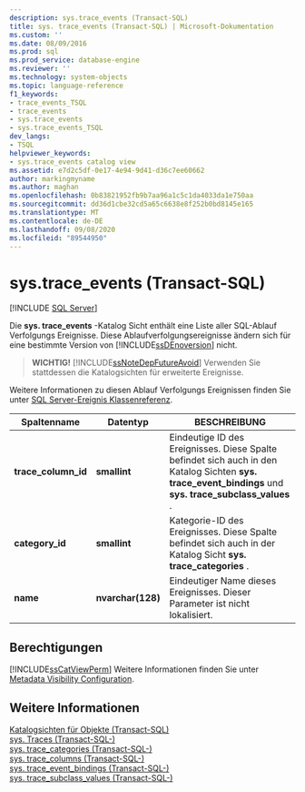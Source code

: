 ```yaml
---
description: sys.trace_events (Transact-SQL)
title: sys. trace_events (Transact-SQL) | Microsoft-Dokumentation
ms.custom: ''
ms.date: 08/09/2016
ms.prod: sql
ms.prod_service: database-engine
ms.reviewer: ''
ms.technology: system-objects
ms.topic: language-reference
f1_keywords:
- trace_events_TSQL
- trace_events
- sys.trace_events
- sys.trace_events_TSQL
dev_langs:
- TSQL
helpviewer_keywords:
- sys.trace_events catalog view
ms.assetid: e7d2c5df-0e17-4e94-9d41-d36c7ee60662
author: markingmyname
ms.author: maghan
ms.openlocfilehash: 0b83821952fb9b7aa96a1c5c1da4033da1e750aa
ms.sourcegitcommit: dd36d1cbe32cd5a65c6638e8f252b0bd8145e165
ms.translationtype: MT
ms.contentlocale: de-DE
ms.lasthandoff: 09/08/2020
ms.locfileid: "89544950"
---
```

# <a name="systrace_events-transact-sql"></a>sys.trace_events (Transact-SQL)
[!INCLUDE [SQL Server](../../includes/applies-to-version/sqlserver.md)]

  Die **sys. trace_events** -Katalog Sicht enthält eine Liste aller SQL-Ablauf Verfolgungs Ereignisse. Diese Ablaufverfolgungsereignisse ändern sich für eine bestimmte Version von [!INCLUDE[ssDEnoversion](../../includes/ssdenoversion-md.md)] nicht.  
  
> **WICHTIG!** [!INCLUDE[ssNoteDepFutureAvoid](../../includes/ssnotedepfutureavoid-md.md)] Verwenden Sie stattdessen die Katalogsichten für erweiterte Ereignisse.  
  
 Weitere Informationen zu diesen Ablauf Verfolgungs Ereignissen finden Sie unter [SQL Server-Ereignis Klassenreferenz](../../relational-databases/event-classes/sql-server-event-class-reference.md).  
  
  
|Spaltenname|Datentyp|BESCHREIBUNG|  
|-----------------|---------------|-----------------|  
|**trace_column_id**|**smallint**|Eindeutige ID des Ereignisses. Diese Spalte befindet sich auch in den Katalog Sichten **sys. trace_event_bindings** und **sys. trace_subclass_values** .|  
|**category_id**|**smallint**|Kategorie-ID des Ereignisses. Diese Spalte befindet sich auch in der Katalog Sicht **sys. trace_categories** .|  
|**name**|**nvarchar(128)**|Eindeutiger Name dieses Ereignisses. Dieser Parameter ist nicht lokalisiert.|  
  
## <a name="permissions"></a>Berechtigungen  
 [!INCLUDE[ssCatViewPerm](../../includes/sscatviewperm-md.md)] Weitere Informationen finden Sie unter [Metadata Visibility Configuration](../../relational-databases/security/metadata-visibility-configuration.md).  
  
## <a name="see-also"></a>Weitere Informationen  
 [Katalogsichten für Objekte &#40;Transact-SQL&#41;](../../relational-databases/system-catalog-views/object-catalog-views-transact-sql.md)   
 [sys. Traces &#40;Transact-SQL-&#41;](../../relational-databases/system-catalog-views/sys-traces-transact-sql.md)   
 [sys. trace_categories &#40;Transact-SQL-&#41;](../../relational-databases/system-catalog-views/sys-trace-categories-transact-sql.md)   
 [sys. trace_columns &#40;Transact-SQL-&#41;](../../relational-databases/system-catalog-views/sys-trace-columns-transact-sql.md)   
 [sys. trace_event_bindings &#40;Transact-SQL-&#41;](../../relational-databases/system-catalog-views/sys-trace-event-bindings-transact-sql.md)   
 [sys. trace_subclass_values &#40;Transact-SQL-&#41;](../../relational-databases/system-catalog-views/sys-trace-subclass-values-transact-sql.md)  
  
  
